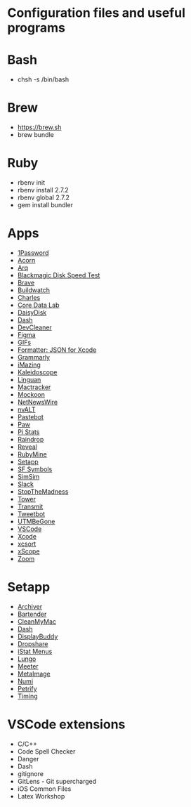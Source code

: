 # Configuration files and useful programs

# Bash

- chsh -s /bin/bash

# Brew

- https://brew.sh
- brew bundle

# Ruby

- rbenv init
- rbenv install 2.7.2
- rbenv global 2.7.2
- gem install bundler

# Apps

- [1Password](https://agilebits.com/onepassword)
- [Acorn](http://flyingmeat.com/acorn/)
- [Arq](https://www.arqbackup.com)
- [Blackmagic Disk Speed Test](https://itunes.apple.com/br/app/blackmagic-disk-speed-test/id425264550?l=en&mt=12)
- [Brave](https://brave.com)
- [Buildwatch](https://apps.apple.com/br/app/buildwatch-for-xcode/id1523347474?l=en&mt=12)
- [Charles](http://www.charlesproxy.com)
- [Core Data Lab](https://apps.apple.com/br/app/core-data-lab/id1460684638?l=en&mt=12)
- [DaisyDisk](https://daisydiskapp.com)
- [Dash](https://kapeli.com/dash)
- [DevCleaner](https://apps.apple.com/br/app/devcleaner-for-xcode/id1388020431?l=en&mt=12)
- [Figma](https://www.figma.com/downloads/)
- [GIFs](https://github.com/orta/GIFs)
- [Formatter: JSON for Xcode](https://apps.apple.com/br/app/formatter-json-for-xcode/id1190228172?l=en&mt=12)
- [Grammarly](https://grammarly.com)
- [iMazing](https://imazing.com/download/macos)
- [Kaleidoscope](http://www.kaleidoscopeapp.com)
- [Linguan](http://linguanapp.com)
- [Mactracker](http://mactracker.ca)
- [Mockoon](https://mockoon.com)
- [NetNewsWire](https://ranchero.com/netnewswire/)
- [nvALT](http://brettterpstra.com/projects/nvalt/)
- [Pastebot](https://tapbots.com/pastebot/)
- [Paw](https://paw.cloud)
- [Pi Stats](https://apps.apple.com/br/app/pi-stats/id1514075262?l=en&mt=12)
- [Raindrop](https://apps.apple.com/br/app/raindrop-io-for-safari/id957810159?l=en&mt=12)
- [Reveal](http://revealapp.com)
- [RubyMine](https://www.jetbrains.com/ruby/download/#section=mac)
- [Setapp](https://setapp.com)
- [SF Symbols](https://developer.apple.com/sf-symbols/)
- [SimSim](https://github.com/dsmelov/simsim)
- [Slack](https://slack.com)
- [StopTheMadness](https://apps.apple.com/br/app/stopthemadness/id1376402589?l=en&mt=12)
- [Tower](https://www.git-tower.com/mac)
- [Transmit](https://panic.com/transmit/)
- [Tweetbot](http://tapbots.com/tweetbot/)
- [UTMBeGone](https://apps.apple.com/br/app/utmbegone/id1530867730?l=en&mt=12)
- [VSCode](https://code.visualstudio.com)
- [Xcode](https://itunes.apple.com/br/app/xcode/id497799835?l=en&mt=12)
- [xcsort](https://apps.apple.com/br/app/xcsort/id1153337296?l=en&mt=12)
- [xScope](http://xscopeapp.com)
- [Zoom](https://zoom.us)

# Setapp

- [Archiver](http://archiverapp.com)
- [Bartender](https://www.macbartender.com)
- [CleanMyMac](http://macpaw.com/cleanmymac)
- [Dash](https://kapeli.com/dash)
- [DisplayBuddy](https://displaybuddy.app)
- [Dropshare](https://dropshare.cloud)
- [iStat Menus](https://bjango.com/mac/istatmenus/)
- [Lungo](https://sindresorhus.com/lungo)
- [Meeter](https://trymeeter.com)
- [MetaImage](https://neededapps.com/metaimage/)
- [Numi](http://numi.io)
- [Petrify](https://www.dangercove.com/petrify/)
- [Timing](http://timingapp.com)

# VSCode extensions

- C/C++
- Code Spell Checker
- Danger
- Dash
- gitignore
- GitLens - Git supercharged
- iOS Common Files
- Latex Workshop
